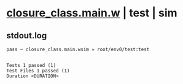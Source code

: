 # [closure_class.main.w](../../../../../examples/tests/valid/closure_class.main.w) | test | sim

## stdout.log
```log
pass ─ closure_class.main.wsim » root/env0/test:test
 
 
Tests 1 passed (1)
Test Files 1 passed (1)
Duration <DURATION>
```

